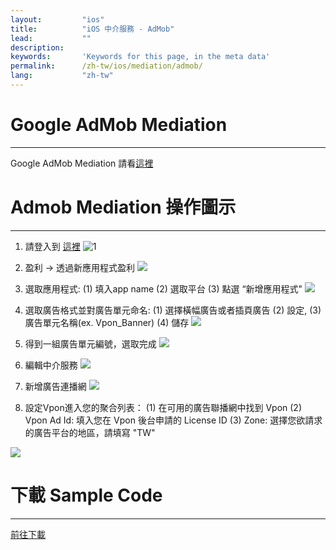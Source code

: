 ```yaml
---
layout:         "ios"
title:          "iOS 中介服務 - AdMob"
lead:           ""
description:
keywords:       'Keywords for this page, in the meta data'
permalink:      /zh-tw/ios/mediation/admob/
lang:           "zh-tw"
---
```

# Google AdMob Mediation
--------
Google AdMob Mediation 請看[這裡]

# Admob Mediation 操作圖示
-----

1. 請登入到 [這裡][a]
![1]

2. 盈利 -&gt; 透過新應用程式盈利
![][2]

3. 選取應用程式:
  (1) 填入app name
  (2) 選取平台
  (3) 點選 “新增應用程式"
![][3]

4. 選取廣告格式並對廣告單元命名: (1) 選擇橫幅廣告或者插頁廣告 (2) 設定,  (3) 廣告單元名稱(ex. Vpon\_Banner)  (4) 儲存
![][4]

5. 得到一組廣告單元編號，選取完成
![][5]

6. 編輯中介服務
![][6]

7. 新增廣告連播網
![][7]

8. 設定Vpon進入您的聚合列表：
(1) 在可用的廣告聯播網中找到 Vpon
(2) Vpon Ad Id: 填入您在 Vpon 後台申請的 License ID
(3) Zone: 選擇您欲請求的廣告平台的地區，請填寫 "TW"

![][8]



# 下載 Sample Code
---
[前往下載]


[這裡]: https://developers.google.com/admob/ios/quick-start
[a]: http://www.google.com/admob/
[1]:  {{site.imgurl}}/AdMobScreenshotTradChineseAndroid1.png
[2]:  {{site.imgurl}}/AdMobScreenshotTradChineseAndroid2.png
[3]:  {{site.imgurl}}/AdMobScreenshotTradChineseAndroid3.png
[4]:  {{site.imgurl}}/AdMobScreenshotTradChineseAndroid4.png
[5]:  {{site.imgurl}}/AdMobScreenshotTradChineseAndroid5.png
[6]:  {{site.imgurl}}/AdMobScreenshotTradChineseAndroid6.png
[7]:  {{site.imgurl}}/AdMobScreenshotTradChineseAndroid7.png
[8]:  {{site.imgurl}}/AdMobScreenshotTradChineseAndroid8.png
[前往下載]: {{site.baseurl}}/zh-tw/ios/download
